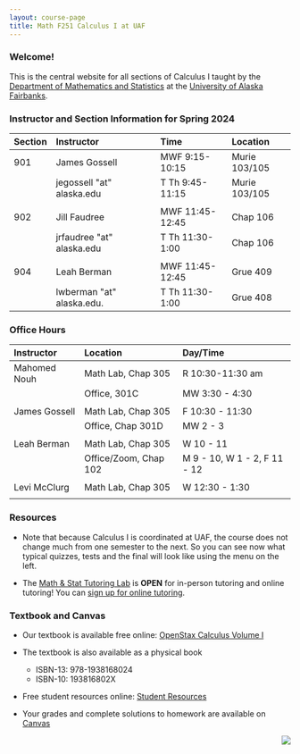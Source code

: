 ```yaml
---
layout: course-page
title: Math F251 Calculus I at UAF
---
```


### Welcome!

This is the central website for all sections of Calculus I 
taught by the [Department of Mathematics and Statistics](http://www.uaf.edu/dms)
at the [University of Alaska Fairbanks](http://www.uaf.edu).

### Instructor and Section Information for Spring 2024

| Section | Instructor                  |    | Time             | Location |
| :-------|:----------------------------|----| :----------------| :--------|
| 901     | James Gossell               |    | MWF 9:15-10:15   | Murie 103/105 |
|         | jegossell "at" alaska.edu   |    | T Th  9:45-11:15 | Murie 103/105 |
||||||
| 902     | Jill Faudree                |    | MWF 11:45-12:45  | Chap 106 |
|         | jrfaudree "at" alaska.edu   |    | T Th  11:30-1:00 | Chap 106 |
||||||
| 904     | Leah Berman                 |    | MWF 11:45-12:45    | Grue 409      |
|         | lwberman "at" alaska.edu.   |    | T Th  11:30-1:00            | Grue 408         |

### Office Hours

| Instructor| Location | Day/Time |
| :---------| :------------| :----------|
| Mahomed Nouh | Math Lab, Chap 305 | R    10:30-11:30 am|
|               | Office, 301C | MW 3:30 - 4:30 |
||||
| James Gossell | Math Lab, Chap 305 | F 10:30 - 11:30|
|| Office, Chap 301D| MW 2 - 3|
||||
| Leah Berman | Math Lab, Chap 305 | W 10 - 11|
|| Office/Zoom, Chap 102| M 9 - 10, W 1 - 2, F 11 - 12|
||||
|Levi McClurg | Math Lab, Chap 305 | W 12:30 - 1:30|
|||  |


### Resources

* Note that because Calculus I is coordinated at UAF, the course does not change much from one semester to the next. So you can see now what typical quizzes, tests and the final will look like using the menu on the left.

* The [Math & Stat Tutoring Lab](https://www.uaf.edu/dms/mathlab/index.php) is **OPEN** for in-person tutoring and online tutoring!  You can [sign up for online tutoring](https://fairbanks.go-redrock.com/).

### Textbook and Canvas

- Our textbook is available free online: [OpenStax Calculus Volume I](https://openstax.org/details/books/calculus-volume-1)
- The textbook is also available as a physical book
    - ISBN-13: 978-1938168024
    - ISBN-10: 193816802X
- Free student resources online: [Student Resources](https://openstax.org/details/books/calculus-volume-1?Student%20resources)
- Your grades and complete solutions to homework are available on [Canvas](https://www.uaf.edu/uaf/current/canvas.php)

  [<img src="GitHub-Mark-32px.png" align="right">](https://github.com/uaf-math251/uaf-math251.github.io "github repository for this site")
